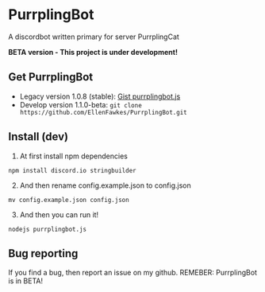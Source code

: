 # PurrplingBot
A discordbot written primary for server PurrplingCat

**BETA version - This project is under development!**

## Get PurrplingBot

* Legacy version 1.0.8 (stable): [Gist purrplingbot.js](https://gist.github.com/EllenFawkes/db76540a8d4aa124114f9b7bc649e605)
* Develop version 1.1.0-beta: `git clone https://github.com/EllenFawkes/PurrplingBot.git`

## Install (dev)

1. At first install npm dependencies

`npm install discord.io stringbuilder`

2. And then rename config.example.json to config.json

`mv config.example.json config.json`

3. And then you can run it!

`nodejs purrplingbot.js`

## Bug reporting

If you find a bug, then report an issue on my github. REMEBER: PurrplingBot is in BETA!
